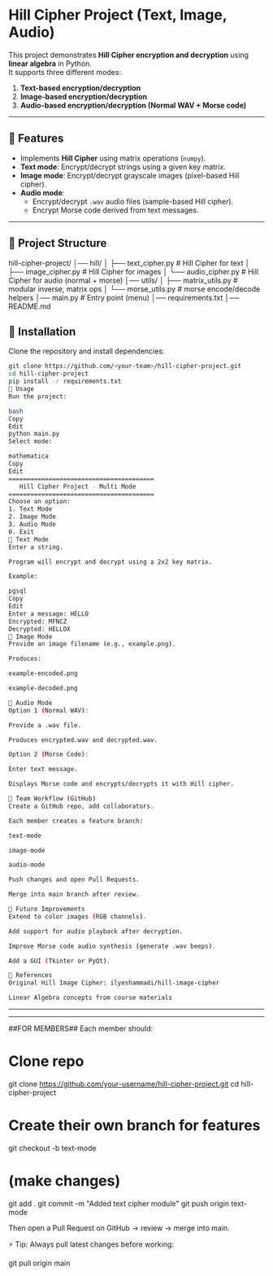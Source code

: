 # Hill Cipher Project (Text, Image, Audio)

This project demonstrates **Hill Cipher encryption and decryption** using **linear algebra** in Python.  
It supports three different modes:
1. **Text-based encryption/decryption**
2. **Image-based encryption/decryption**
3. **Audio-based encryption/decryption (Normal WAV + Morse code)**

---

## 🔹 Features
- Implements **Hill Cipher** using matrix operations (`numpy`).
- **Text mode**: Encrypt/decrypt strings using a given key matrix.
- **Image mode**: Encrypt/decrypt grayscale images (pixel-based Hill cipher).
- **Audio mode**: 
  - Encrypt/decrypt `.wav` audio files (sample-based Hill cipher).
  - Encrypt Morse code derived from text messages.

---

## 🔹 Project Structure

hill-cipher-project/
│── hill/
│ ├── text_cipher.py # Hill Cipher for text
│ ├── image_cipher.py # Hill Cipher for images
│ └── audio_cipher.py # Hill Cipher for audio (normal + morse)
│── utils/
│ ├── matrix_utils.py # modular inverse, matrix ops
│ └── morse_utils.py # morse encode/decode helpers
│── main.py # Entry point (menu)
│── requirements.txt
│── README.md


## 🔹 Installation

Clone the repository and install dependencies:

```bash
git clone https://github.com/<your-team>/hill-cipher-project.git
cd hill-cipher-project
pip install -r requirements.txt
🔹 Usage
Run the project:

bash
Copy
Edit
python main.py
Select mode:

mathematica
Copy
Edit
========================================
   Hill Cipher Project - Multi Mode
========================================
Choose an option:
1. Text Mode
2. Image Mode
3. Audio Mode
0. Exit
🔸 Text Mode
Enter a string.

Program will encrypt and decrypt using a 2x2 key matrix.

Example:

pgsql
Copy
Edit
Enter a message: HELLO
Encrypted: MFNCZ
Decrypted: HELLOX
🔸 Image Mode
Provide an image filename (e.g., example.png).

Produces:

example-encoded.png

example-decoded.png

🔸 Audio Mode
Option 1 (Normal WAV):

Provide a .wav file.

Produces encrypted.wav and decrypted.wav.

Option 2 (Morse Code):

Enter text message.

Displays Morse code and encrypts/decrypts it with Hill cipher.

🔹 Team Workflow (GitHub)
Create a GitHub repo, add collaborators.

Each member creates a feature branch:

text-mode

image-mode

audio-mode

Push changes and open Pull Requests.

Merge into main branch after review.

🔹 Future Improvements
Extend to color images (RGB channels).

Add support for audio playback after decryption.

Improve Morse code audio synthesis (generate .wav beeps).

Add a GUI (Tkinter or PyQt).

🔹 References
Original Hill Image Cipher: ilyeshammadi/hill-image-cipher

Linear Algebra concepts from course materials
```

_____________________________________________________________________
---------------------------------------------------------------------
##FOR MEMBERS##
Each member should:

# Clone repo
git clone https://github.com/your-username/hill-cipher-project.git
cd hill-cipher-project

# Create their own branch for features
git checkout -b text-mode
# (make changes)
git add .
git commit -m "Added text cipher module"
git push origin text-mode


Then open a Pull Request on GitHub → review → merge into main.

⚡ Tip: Always pull latest changes before working:

git pull origin main
